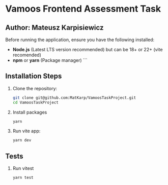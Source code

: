 # Vamoos Frontend Assessment Task

## Author: Mateusz Karpisiewicz
Before running the application, ensure you have the following installed:
- **Node.js** (Latest LTS version recommended) but can be 18+ or 22+ (vite recomended)
- **npm** or **yarn** (Package manager)  ```


## Installation Steps
1. Clone the repository:
   ```sh
   git clone git@github.com:MatKarp/VamoosTaskProject.git
   cd VamoosTaskProject
2. Install packages
    ```sh
    yarn 
3. Run vite app:
    ```sh
    yarn dev

## Tests
1. Run vitest
    ```sh
    yarn test